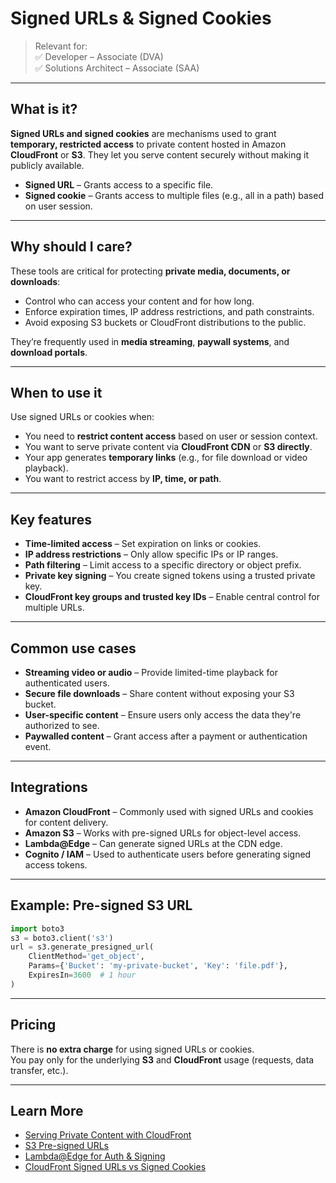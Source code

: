 # Signed URLs & Signed Cookies

> Relevant for:  
> ✅ Developer – Associate (DVA)  
> ✅ Solutions Architect – Associate (SAA)

---

## What is it?

**Signed URLs and signed cookies** are mechanisms used to grant **temporary, restricted access** to private content hosted in Amazon **CloudFront** or **S3**. They let you serve content securely without making it publicly available.

- **Signed URL** – Grants access to a specific file.
- **Signed cookie** – Grants access to multiple files (e.g., all in a path) based on user session.

---

## Why should I care?

These tools are critical for protecting **private media, documents, or downloads**:

- Control who can access your content and for how long.
- Enforce expiration times, IP address restrictions, and path constraints.
- Avoid exposing S3 buckets or CloudFront distributions to the public.

They’re frequently used in **media streaming**, **paywall systems**, and **download portals**.

---

## When to use it

Use signed URLs or cookies when:

- You need to **restrict content access** based on user or session context.
- You want to serve private content via **CloudFront CDN** or **S3 directly**.
- Your app generates **temporary links** (e.g., for file download or video playback).
- You want to restrict access by **IP, time, or path**.

---

## Key features

- **Time-limited access** – Set expiration on links or cookies.
- **IP address restrictions** – Only allow specific IPs or IP ranges.
- **Path filtering** – Limit access to a specific directory or object prefix.
- **Private key signing** – You create signed tokens using a trusted private key.
- **CloudFront key groups and trusted key IDs** – Enable central control for multiple URLs.

---

## Common use cases

- **Streaming video or audio** – Provide limited-time playback for authenticated users.
- **Secure file downloads** – Share content without exposing your S3 bucket.
- **User-specific content** – Ensure users only access the data they're authorized to see.
- **Paywalled content** – Grant access after a payment or authentication event.

---

## Integrations

- **Amazon CloudFront** – Commonly used with signed URLs and cookies for content delivery.
- **Amazon S3** – Works with pre-signed URLs for object-level access.
- **Lambda@Edge** – Can generate signed URLs at the CDN edge.
- **Cognito / IAM** – Used to authenticate users before generating signed access tokens.

---

## Example: Pre-signed S3 URL

```python
import boto3
s3 = boto3.client('s3')
url = s3.generate_presigned_url(
    ClientMethod='get_object',
    Params={'Bucket': 'my-private-bucket', 'Key': 'file.pdf'},
    ExpiresIn=3600  # 1 hour
)
```

---

## Pricing

There is **no extra charge** for using signed URLs or cookies.  
You pay only for the underlying **S3** and **CloudFront** usage (requests, data transfer, etc.).

---

## Learn More

- [Serving Private Content with CloudFront](https://docs.aws.amazon.com/AmazonCloudFront/latest/DeveloperGuide/PrivateContent.html)
- [S3 Pre-signed URLs](https://docs.aws.amazon.com/AmazonS3/latest/userguide/ShareObjectPreSignedURL.html)
- [Lambda@Edge for Auth & Signing](https://docs.aws.amazon.com/lambda/latest/dg/lambda-edge.html)
- [CloudFront Signed URLs vs Signed Cookies](https://docs.aws.amazon.com/AmazonCloudFront/latest/DeveloperGuide/private-content-signed-cookies.html)
